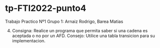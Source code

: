 # tp-FTI2022-punto4
Trabajo Practico Nº1
Grupo 1: Arnaiz Rodrigo, Barea Matias

4) Consigna:
Realice un programa que permita saber si una cadena es aceptada o no por un AFD. Consejo: Utilice una tabla transicion para su implementacion.

